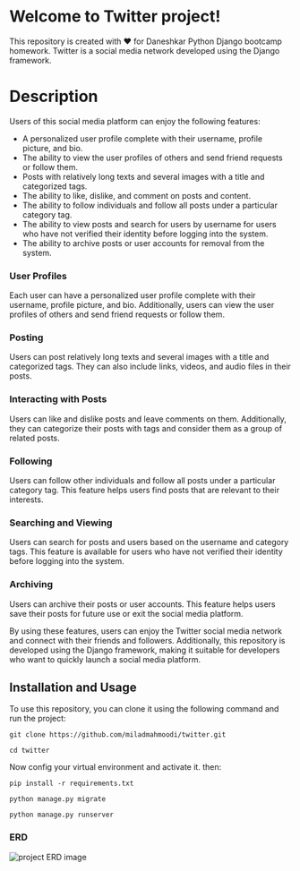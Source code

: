 # Welcome to Twitter project!
This repository is created with ❤️ for Daneshkar Python Django bootcamp homework. Twitter is a social media network developed using the Django framework.


# Description

Users of this social media platform can enjoy the following features:

-   A  personalized user profile  complete with their username,  profile picture, and bio.
-   The ability to view the  user profiles  of others and send  friend requests  or follow them.
-   Posts with relatively long texts and several images with a title and categorized tags.
-   The ability to like, dislike, and comment on posts and content.
-   The ability to follow individuals and follow all posts under a particular category tag.
-   The ability to view posts and search for users by username for users who have not verified their identity before logging into the system.
-   The ability to archive posts or user accounts for removal from the system.

### User Profiles
Each user can have a  personalized user profile  complete with their username, profile picture, and bio. Additionally, users can view the  user profiles  of others and send  friend requests  or follow them.

### Posting
Users can post relatively long texts and several images with a title and categorized tags. They can also include links, videos, and  audio files  in their posts.

### Interacting with Posts
Users can like and dislike posts and leave comments on them. Additionally, they can categorize their posts with tags and consider them as a group of related posts.

### Following

Users can follow other individuals and follow all posts under a particular category tag. This feature helps users find posts that are relevant to their interests.

### Searching and Viewing

Users can search for posts and users based on the username and category tags. This feature is available for users who have not verified their identity before logging into the system.

### Archiving

Users can archive their posts or  user  accounts. This feature helps users save their posts for future use or exit the social media platform.

By using these features, users can enjoy the  Twitter  social media network and connect with their friends and followers. Additionally, this repository is developed using the  Django  framework, making it suitable for developers who want to quickly launch a social media platform.


## Installation and Usage
To use this repository, you can clone it using the following command and run the project:
```
git clone https://github.com/miladmahmoodi/twitter.git
```
```
cd twitter
```
Now config your virtual environment and activate it. then:
```
pip install -r requirements.txt
```
```
python manage.py migrate
```
```
python manage.py runserver
```
### ERD
![project ERD image]()
